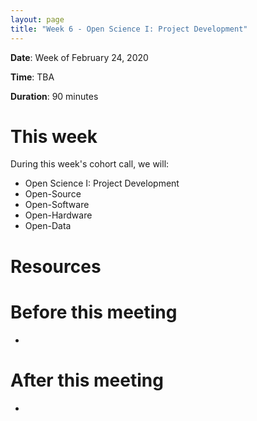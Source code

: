 ```yaml
---
layout: page
title: "Week 6 - Open Science I: Project Development"
---
```


**Date**: Week of February 24, 2020

**Time**: TBA

**Duration**: 90 minutes

# This week

During this week's cohort call, we will:
- Open Science I: Project Development 
- Open-Source
- Open-Software
- Open-Hardware
- Open-Data

# Resources

# Before this meeting

- 

# After this meeting

- 